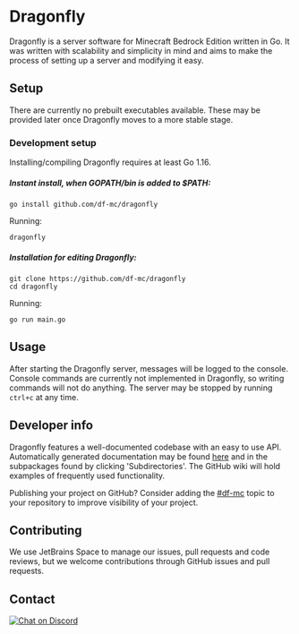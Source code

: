 # Dragonfly
Dragonfly is a server software for Minecraft Bedrock Edition written in Go. It was written with scalability
and simplicity in mind and aims to make the process of setting up a server and modifying it easy.

## Setup
There are currently no prebuilt executables available. These may be provided later once Dragonfly moves to a
more stable stage.

### Development setup
Installing/compiling Dragonfly requires at least Go 1.16.

##### Instant install, when GOPATH/bin is added to $PATH:
```
go install github.com/df-mc/dragonfly
```
Running:
```
dragonfly
```

##### Installation for editing Dragonfly:
```
git clone https://github.com/df-mc/dragonfly
cd dragonfly
```
Running:
```
go run main.go
```

## Usage
After starting the Dragonfly server, messages will be logged to the console. Console commands are currently
not implemented in Dragonfly, so writing commands will not do anything. The server may be stopped by running
`ctrl+c` at any time.

## Developer info
Dragonfly features a well-documented codebase with an easy to use API. Automatically generated documentation
may be found [here](https://pkg.go.dev/github.com/df-mc/dragonfly/dragonfly?tab=doc) and in the subpackages
found by clicking 'Subdirectories'.
The GitHub wiki will hold examples of frequently used functionality.

Publishing your project on GitHub? Consider adding the [#df-mc](https://github.com/topic/df-mc) topic to your
repository to improve visibility of your project.

## Contributing
We use JetBrains Space to manage our issues, pull requests and code reviews, but we welcome contributions
through GitHub issues and pull requests.

## Contact
[![Chat on Discord](https://img.shields.io/badge/Chat-On%20Discord-738BD7.svg?style=for-the-badge)](https://discord.com/invite/U4kFWHhTNR)
